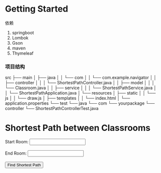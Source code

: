# Getting Started


依赖
1. springboot
2. Lombok
3. Gson
4. maven
5. Thymeleaf 

### 项目结构
src
├── main
│   ├── java
│   │   └── com
│   │       └── com.example.navigator
│   │           ├── controller
│   │           │   └── ShortestPathController.java
│   │           ├── model
│   │           │   └── Classroom.java
│   │           ├── service
│   │           │   └── ShortestPathService.java
│   │           └── ShortestPathApplication.java
│   └── resources
│       ├── static
│       │   └── js
│       │       └── draw.js
│       ├── templates
│       │   └── index.html
│       └── application.properties
└── test
└── java
└── com
└── yourpackage
└── controller
└── ShortestPathControllerTest.java

<!DOCTYPE html>
<html lang="en" xmlns:th="http://www.thymeleaf.org">
<head>
    <meta charset="UTF-8">
    <title>Shortest Path</title>
    <script src="/js/draw.js"></script>
</head>
<body>
    <h1>Shortest Path between Classrooms</h1>
    <form id="shortestPathForm">
        <label for="startRoom">Start Room:</label>
        <input type="text" id="startRoom" name="startRoom"><br><br>
        <label for="endRoom">End Room:</label>
        <input type="text" id="endRoom" name="endRoom"><br><br>
        <button type="button" onclick="findShortestPath()">Find Shortest Path</button>
    </form>
    <div id="shortestPathResult"></div>
</body>
</html>


